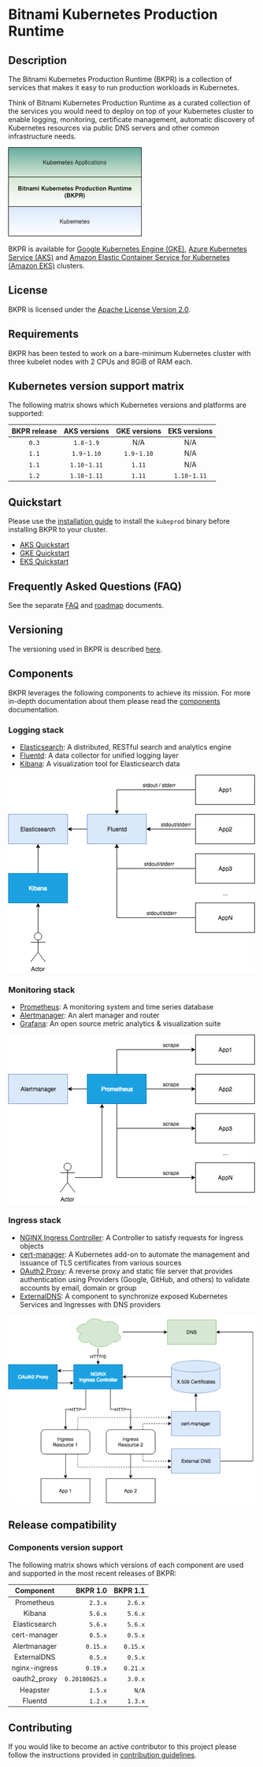 # Bitnami Kubernetes Production Runtime

## Description

The Bitnami Kubernetes Production Runtime (BKPR) is a collection of services that makes it easy to run production workloads in Kubernetes.

Think of Bitnami Kubernetes Production Runtime as a curated collection of the services you would need to deploy on top of your Kubernetes cluster to enable logging, monitoring, certificate management, automatic discovery of Kubernetes resources via public DNS servers and other common infrastructure needs.

![BKPR](images/BKPR.png)

BKPR is available for [Google Kubernetes Engine (GKE)](https://cloud.google.com/kubernetes-engine), [Azure Kubernetes Service (AKS)](https://azure.microsoft.com/en-in/services/kubernetes-service/) and [Amazon Elastic Container Service for Kubernetes (Amazon EKS)](https://aws.amazon.com/eks/) clusters.

## License

BKPR is licensed under the [Apache License Version 2.0](LICENSE).

## Requirements

BKPR has been tested to work on a bare-minimum Kubernetes cluster with three kubelet nodes with 2 CPUs and 8GiB of RAM each.

## Kubernetes version support matrix

The following matrix shows which Kubernetes versions and platforms are supported:

| BKPR release | AKS versions  | GKE versions | EKS versions |
|:------------:|:-------------:|:------------:|:-------------:
|     `0.3`    | `1.8`-`1.9`   |      N/A     |      N/A     |
|     `1.1`    | `1.9`-`1.10`  | `1.9`-`1.10` |      N/A     |
|     `1.1`    | `1.10`-`1.11` | `1.11`       |      N/A     |
|     `1.2`    | `1.10`-`1.11` | `1.11`       | `1.10`-`1.11`|

## Quickstart

Please use the [installation guide](docs/install.md) to install the `kubeprod` binary before installing BKPR to your cluster.

* [AKS Quickstart](docs/quickstart-aks.md)
* [GKE Quickstart](docs/quickstart-gke.md)
* [EKS Quickstart](docs/quickstart-eks.md)

## Frequently Asked Questions (FAQ)

See the separate [FAQ](docs/FAQ.md) and [roadmap](docs/roadmap.md) documents.

## Versioning

The versioning used in BKPR is described [here](docs/versioning.md).

## Components

BKPR leverages the following components to achieve its mission. For more in-depth documentation about them please read the [components](docs/components.md) documentation.

### Logging stack

* [Elasticsearch](docs/components.md#elasticsearch): A distributed, RESTful search and analytics engine
* [Fluentd](docs/components.mdfluentd): A data collector for unified logging layer
* [Kibana](docs/components.md#kibana): A visualization tool for Elasticsearch data

![Logging stack](docs/images/logging-stack.png)

### Monitoring stack

* [Prometheus](docs/components.md#prometheus): A monitoring system and time series database
* [Alertmanager](docs/components.md#alertmanager): An alert manager and router
* [Grafana](docs/components.md#grafana): An open source metric analytics & visualization suite

![Monitoring stack](docs/images/monitoring-stack.png)

### Ingress stack

* [NGINX Ingress Controller](docs/components.md#nginx-ingress-controller): A Controller to satisfy requests for Ingress objects
* [cert-manager](docs/components.md#cert-manager): A Kubernetes add-on to automate the management and issuance of TLS certificates from various sources
* [OAuth2 Proxy](docs/components.md#oauth2-proxy): A reverse proxy and static file server that provides authentication using Providers (Google, GitHub, and others) to validate accounts by email, domain or group
* [ExternalDNS](docs/components.md#externaldns): A component to synchronize exposed Kubernetes Services and Ingresses with DNS providers

![Ingress stack](docs/images/ingress-stack.png)

## Release compatibility

### Components version support

The following matrix shows which versions of each component are used and supported in the most recent releases of BKPR:

|   Component   |          BKPR 1.0  |          BKPR 1.1  |
|:-------------:|-------------------:|-------------------:|
|   Prometheus  |            `2.3.x` |            `2.6.x` |
|     Kibana    |            `5.6.x` |            `5.6.x` |
| Elasticsearch |            `5.6.x` |            `5.6.x` |
|  cert-manager |            `0.5.x` |            `0.5.x` |
|  Alertmanager |           `0.15.x` |           `0.15.x` |
|  ExternalDNS  |            `0.5.x` |            `0.5.x` |
| nginx-ingress |           `0.19.x` |           `0.21.x` |
|  oauth2_proxy |     `0.20180625.x` |            `3.0.x` |
|    Heapster   |            `1.5.x` |              `N/A` |
|    Fluentd    |            `1.2.x` |            `1.3.x` |

## Contributing

If you would like to become an active contributor to this project please follow the instructions provided in [contribution guidelines](CONTRIBUTING.md).
